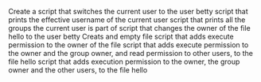 Create a script that switches the current user to the user betty
script that prints the effective username of the current user
script that prints all the groups the current user is part of
script that changes the owner of the file hello to the user betty
Creats and empty file
script that adds execute permission to the owner of the file
script that adds execute permission to the owner and the group owner, and read permission to other users, to the file hello
script that adds execution permission to the owner, the group owner and the other users, to the file hello
